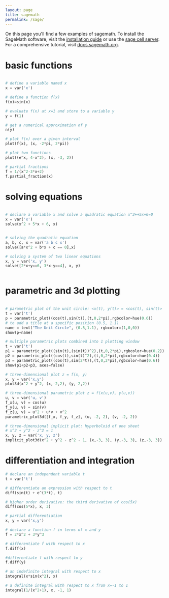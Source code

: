 ```yaml
---
layout: page
title: sagemath
permalink: /sage/
---
```


On this page you'll find a few examples of sagemath. To install the SageMath software, visit the <a href="https://doc.sagemath.org/html/en/installation/index.html" target="_blank"> installation guide</a> or use the <a href="https://sagecell.sagemath.org/" target="_blank">sage cell server</a>. For a comprehensive tutorial, visit <a href="https://doc.sagemath.org/html/en/tutorial/" target="_blank"> docs.sagemath.org</a>. 

# basic functions

```python

# define a variable named x
x = var('x')

# define a function f(x)
f(x)=sin(x)

# evaluate f(x) at x=1 and store to a variable y
y = f(1)

# get a numerical approximation of y
n(y)

# plot f(x) over a given interval
plot(f(x), (x, -2*pi, 2*pi))

# plot two functions
plot((e^x, 4-x^2), (x, -3, 2))

# partial fractions
f = 1/(x^2-3*x+2)
f.partial_fraction(x)

``` 


# solving equations

```python

# declare a variable x and solve a quadratic equation x^2++5x+6=0
x = var('x')
solve(x^2 + 5*x + 6, x)


# solving the quadratic equation
a, b, c, x = var('a b c x')
solve([a*x^2 + b*x + c == 0],x)

# solving a system of two linear equations
x, y = var('x, y')
solve([2*x+y==6, 3*x-y==4], x, y)



``` 


# parametric and 3d plotting

```python

# parametric plot of the unit circle: <x(t), y(t)> = <cos(t), sin(t)>
t = var('t')
p = parametric_plot((cos(t),sin(t)),(t,0,2*pi),rgbcolor=hue(0.6))
# to add a title at a specific position (0.5, 1.1)
name = text("The Unit Circle", (0.5,1.1), rgbcolor=(1,0,0))
show(p+name)

# multiple parametric plots combined into 1 plotting window
t = var('t')
p1 = parametric_plot((sin(t),(sin(t))^2),(t,0,2*pi),rgbcolor=hue(0.2))
p2 = parametric_plot((cos(t),sin(t)^2),(t,0,2*pi),rgbcolor=hue(0.4))
p3 = parametric_plot((cos(t),sin(2*t)),(t,0,2*pi),rgbcolor=hue(0.6))
show(p1+p2+p3, axes=false)

# three-dimensional plot z = f(x, y)
x, y = var('x,y')
plot3d(x^2 + y^2, (x,-2,2), (y,-2,2))

# three-dimensional parametric plot z = f(x(u,v), y(u,v))
u, v = var('u, v')
f_x(u, v) = cos(u)
f_y(u, v) = sin(v)
f_z(u, v) = u^2 + u*v + v^2
parametric_plot3d([f_x, f_y, f_z], (u, -2, 2), (v, -2, 2))

# three-dimensional implicit plot: hyperboloid of one sheet
# x^2 + y^2 - z^2 = 1
x, y, z = var('x, y, z')
implicit_plot3d(x^2 + y^2 - z^2 - 1, (x,-3, 3), (y,-3, 3), (z,-3, 3))

```

# differentiation and integration

```python
# declare an independent variable t
t = var('t')

# differentiate an expression with respect to t
diff(sin(t) + e^(3*t), t)

# higher order derivative: the third derivative of cos(5x)
diff(cos(5*x), x, 3)

# partial differentiation
x, y = var('x,y')

# declare a function f in terms of x and y
f = 2*x^2 + 3*y^3

# differentiate f with respect to x
f.diff(x)

#differentiate f with respect to y
f.diff(y)

# an indefinite integral with respect to x
integral(x*sin(x^2), x)

# a definite integral with respect to x from x=-1 to 1
integral(1/(x^2+1), x, -1, 1)

```
